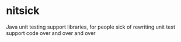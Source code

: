 # nitsick
Java unit testing support libraries, for people sick of rewriting unit test support code over and over and over
